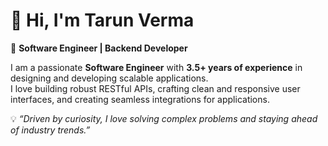 # 👋 Hi, I'm Tarun Verma

🚀 **Software Engineer | Backend Developer**

I am a passionate **Software Engineer** with **3.5+ years of experience** in designing and developing scalable applications.  
I love building robust RESTful APIs, crafting clean and responsive user interfaces, and creating seamless integrations for applications.

💡 *“Driven by curiosity, I love solving complex problems and staying ahead of industry trends.”*
